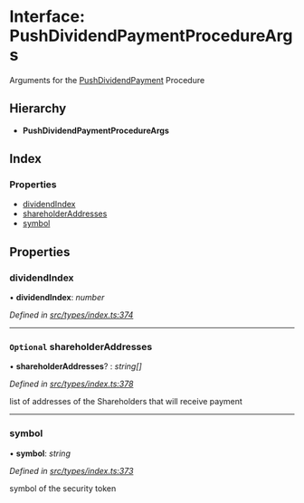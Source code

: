 # Interface: PushDividendPaymentProcedureArgs

Arguments for the [PushDividendPayment](../enums/_types_index_.proceduretype.md#pushdividendpayment) Procedure

## Hierarchy

* **PushDividendPaymentProcedureArgs**

## Index

### Properties

* [dividendIndex](_types_index_.pushdividendpaymentprocedureargs.md#dividendindex)
* [shareholderAddresses](_types_index_.pushdividendpaymentprocedureargs.md#optional-shareholderaddresses)
* [symbol](_types_index_.pushdividendpaymentprocedureargs.md#symbol)

## Properties

###  dividendIndex

• **dividendIndex**: *number*

*Defined in [src/types/index.ts:374](https://github.com/PolymathNetwork/polymath-sdk/blob/ade5412/src/types/index.ts#L374)*

___

### `Optional` shareholderAddresses

• **shareholderAddresses**? : *string[]*

*Defined in [src/types/index.ts:378](https://github.com/PolymathNetwork/polymath-sdk/blob/ade5412/src/types/index.ts#L378)*

list of addresses of the Shareholders that will receive payment

___

###  symbol

• **symbol**: *string*

*Defined in [src/types/index.ts:373](https://github.com/PolymathNetwork/polymath-sdk/blob/ade5412/src/types/index.ts#L373)*

symbol of the security token
